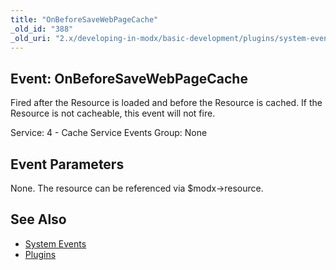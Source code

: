 ```yaml
---
title: "OnBeforeSaveWebPageCache"
_old_id: "388"
_old_uri: "2.x/developing-in-modx/basic-development/plugins/system-events/onbeforesavewebpagecache"
---
```


## Event: OnBeforeSaveWebPageCache

Fired after the Resource is loaded and before the Resource is cached. If the Resource is not cacheable, this event will not fire.

Service: 4 - Cache Service Events 
Group: None

## Event Parameters

None. The resource can be referenced via $modx->resource.

## See Also

- [System Events](extending-modx/plugins/system-events "System Events")
- [Plugins](extending-modx/plugins "Plugins")